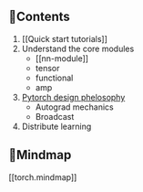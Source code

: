 ## 📖Contents

1. [[Quick start tutorials]]
2. Understand the core modules
	+ [[nn-module]]
	+ tensor
	+ functional
	+ amp
3. [Pytorch design phelosophy](https://pytorch.org/docs/stable/community/design.html)
	+ Autograd mechanics
	+ Broadcast
4. Distribute learning


## 🧠Mindmap
[[torch.mindmap]]


